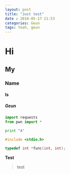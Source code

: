 ```yaml
---
layout: post
title: "Just test"
date : 2018-05-17 21:53
categories: Geun
tags: Yeah, geun
---
```


# Hi
## My
### Name
#### Is
##### Geun


```python
import requests
from pwn import *

print "A"
```


```C
#include <stdio.h>

typedef int *func(int, int);
```


**Test**
>test


